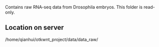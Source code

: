 Contains raw RNA-seq data from Drosophila embryos. This folder is read-only.

## Location on server

/home/qianhui/otkwnt_project/data/data_raw/